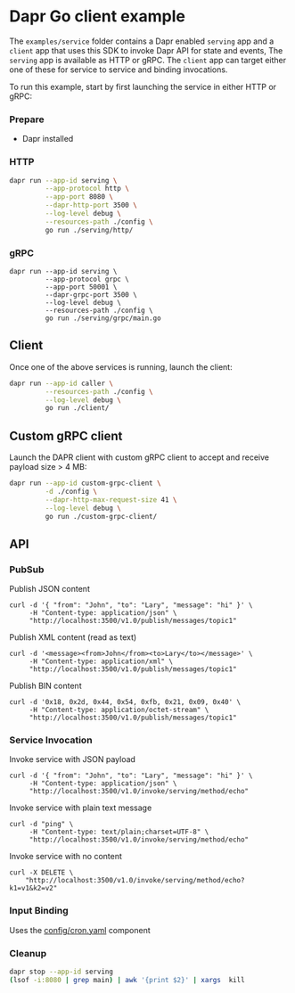 # Dapr Go client example

The `examples/service` folder contains a Dapr enabled `serving` app and a `client` app that uses this SDK to invoke Dapr API for state and events, The `serving` app is available as HTTP or gRPC. The `client` app can target either one of these for service to service and binding invocations.

To run this example, start by first launching the service in either HTTP or gRPC:

### Prepare

- Dapr installed

### HTTP

<!-- STEP
name: Run Subscriber Server
output_match_mode: substring
expected_stdout_lines:
  - "ContentType:text/plain, Verb:POST, QueryString:, hellow"
background: true
sleep: 15
-->

```bash
dapr run --app-id serving \
         --app-protocol http \
         --app-port 8080 \
         --dapr-http-port 3500 \
         --log-level debug \
         --resources-path ./config \
         go run ./serving/http/
```

<!-- END_STEP -->

### gRPC

```
dapr run --app-id serving \
         --app-protocol grpc \
         --app-port 50001 \
         --dapr-grpc-port 3500 \
         --log-level debug \
         --resources-path ./config \
         go run ./serving/grpc/main.go
```

## Client

Once one of the above services is running, launch the client:

<!-- STEP
name: Run publisher
expected_stdout_lines:
  - '== APP == data published'
  - '== APP == saving data: { "message": "hello" }'
  - '== APP == data saved'
  - '== APP == data retrieved [key:key1 etag:1]: { "message": "hello" }'
  - '== APP == data item saved'
  - '== APP == data deleted'
  - '== APP == service method invoked, response: hellow'
  - '== APP == output binding invoked'
background: true
sleep: 15
-->

```bash
dapr run --app-id caller \
         --resources-path ./config \
         --log-level debug \
         go run ./client/
```

<!-- END_STEP -->

## Custom gRPC client

Launch the DAPR client with custom gRPC client to accept and receive payload size > 4 MB:

<!-- STEP
output_match_mode: substring
expected_stdout_lines:
  - '== APP == Writing large data blob'
  - '== APP == Saved the large data blob'
  - '== APP == Writing to statestore took'
  - '== APP == Reading from statestore took'
  - '== APP == Deleting key from statestore took'
  - '== APP == DONE (CTRL+C to Exit)'
-->

```bash
dapr run --app-id custom-grpc-client \
		 -d ./config \
		 --dapr-http-max-request-size 41 \
		 --log-level debug \
		 go run ./custom-grpc-client/
```

<!-- END_STEP -->

## API

### PubSub

Publish JSON content

```shell
curl -d '{ "from": "John", "to": "Lary", "message": "hi" }' \
     -H "Content-type: application/json" \
     "http://localhost:3500/v1.0/publish/messages/topic1"
```

Publish XML content (read as text)

```shell
curl -d '<message><from>John</from><to>Lary</to></message>' \
     -H "Content-type: application/xml" \
     "http://localhost:3500/v1.0/publish/messages/topic1"
```

Publish BIN content

```shell
curl -d '0x18, 0x2d, 0x44, 0x54, 0xfb, 0x21, 0x09, 0x40' \
     -H "Content-type: application/octet-stream" \
     "http://localhost:3500/v1.0/publish/messages/topic1"
```

### Service Invocation

Invoke service with JSON payload

```shell
curl -d '{ "from": "John", "to": "Lary", "message": "hi" }' \
     -H "Content-type: application/json" \
     "http://localhost:3500/v1.0/invoke/serving/method/echo"
```

Invoke service with plain text message

```shell
curl -d "ping" \
     -H "Content-type: text/plain;charset=UTF-8" \
     "http://localhost:3500/v1.0/invoke/serving/method/echo"
```

Invoke service with no content

```shell
curl -X DELETE \
    "http://localhost:3500/v1.0/invoke/serving/method/echo?k1=v1&k2=v2"
```

### Input Binding

Uses the [config/cron.yaml](config/cron.yaml) component

### Cleanup

<!-- STEP
expected_stdout_lines: 
  - '✅  app stopped successfully: serving'
expected_stderr_lines:
name: Shutdown dapr
-->

```bash
dapr stop --app-id serving
(lsof -i:8080 | grep main) | awk '{print $2}' | xargs  kill
```

<!-- END_STEP -->

